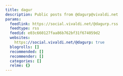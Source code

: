 ```yaml
---
title: dagur
description: Public posts from @dagurp@vivaldi.net
params:
  feedlink: https://social.vivaldi.net/@dagurp.rss
  feedtype: rss
  feedid: e03c660127faa86b762bf31f674059d2
  websites:
    https://social.vivaldi.net/@dagurp: true
  blogrolls: []
  recommended: []
  recommender: []
  categories: []
  relme: {}
---
```

